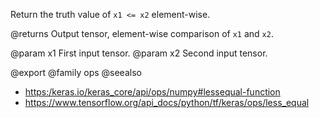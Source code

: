 Return the truth value of `x1 <= x2` element-wise.

@returns
    Output tensor, element-wise comparison of `x1` and `x2`.

@param x1 First input tensor.
@param x2 Second input tensor.

@export
@family ops
@seealso
+ <https:/keras.io/keras_core/api/ops/numpy#lessequal-function>
+ <https://www.tensorflow.org/api_docs/python/tf/keras/ops/less_equal>
